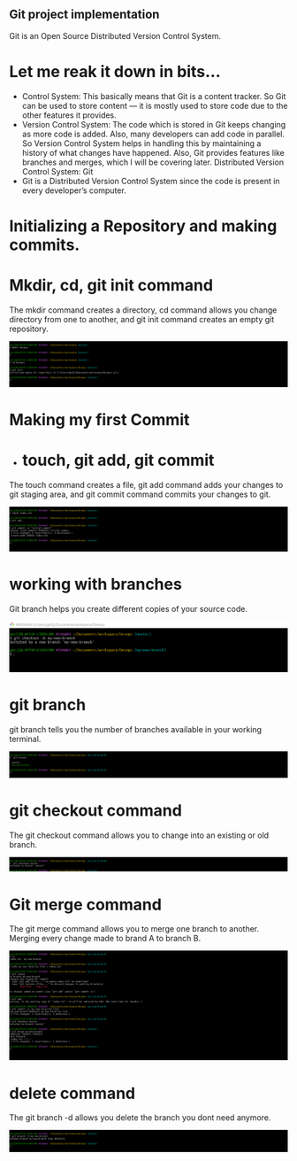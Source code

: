 ## Git project implementation
Git is an Open Source Distributed Version Control System.

# Let me reak it down in bits...
- Control System: This basically means that Git is a content tracker. So Git can be used to store content — it is mostly used to store code due to the other features it provides.
- Version Control System: The code which is stored in Git keeps changing as more code is added. Also, many developers can add code in parallel. So Version Control System helps in handling this by maintaining a history of what changes have happened. Also, Git provides features like branches and merges, which I will be covering later.
Distributed Version Control System: Git 
- Git is a Distributed Version Control System since the code is present in every developer’s computer.

# Initializing a Repository and making commits.

# Mkdir, cd, git init command

The mkdir command creates a directory, cd command allows you change directory from one to another, and git init command creates an empty git repository.

![mkdir](./img/1.%20mkdir.png)

# Making my first Commit
- # touch, git add, git commit

The touch command creates a file, git add command adds your changes to git staging area, and git commit command commits your changes to git.

![commit](./img/2.%20commit.png)

# working with branches
Git branch helps you create different copies of your source code.

![branch](./img/3.%20branch.png)

# git branch

git branch tells you the number of branches available in your working terminal.

![branches](./img/4.%20branches.png)

# git checkout command


The git checkout command allows you to change into an existing or old branch.

![checkout](./img/5.%20checkout.png)

# Git merge command

The git merge command allows you to merge one branch to another. Merging every change made to brand A to branch B.

![merge](./img/6.%20merge.png)

# delete command

The git branch -d <branch name> allows you delete the branch you dont need anymore.

![delete](./img/7.%20delete%20branch.png)


